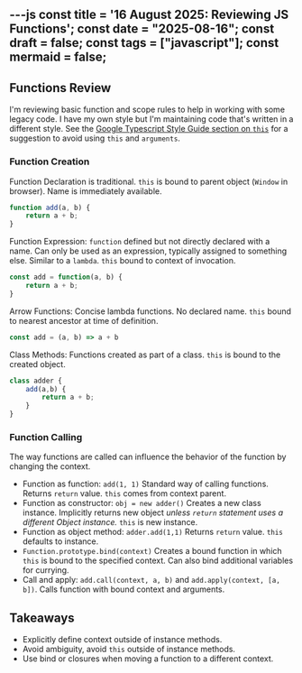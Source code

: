 ---js
const title = '16 August 2025: Reviewing JS Functions';
const date = "2025-08-16";
const draft = false;
const tags = ["javascript"];
const mermaid = false;
---

## Functions Review

I'm reviewing basic function and scope rules to help in working with some legacy code. I have my own style but I'm maintaining code that's written in a different style. See the [Google Typescript Style Guide section on `this`](https://google.github.io/styleguide/tsguide.html#features-this) for a suggestion to avoid using `this` and `arguments`.

### Function Creation

Function Declaration is traditional. `this` is bound to parent object (`Window` in browser). Name is immediately available.

```javascript
function add(a, b) {
	return a + b;
}
```

Function Expression: `function` defined but not directly declared with a name. Can only be used as an expression, typically assigned to something else. Similar to a `lambda`. `this` bound to context of invocation.

```javascript
const add = function(a, b) {
	return a + b;
}
```

Arrow Functions: Concise lambda functions. No declared name. `this` bound to nearest ancestor at time of definition.

```javascript
const add = (a, b) => a + b
```

Class Methods: Functions created as part of a class. `this` is bound to the created object.

```javascript
class adder {
	add(a,b) {
		return a + b;
	}
}
```

### Function Calling

The way functions are called can influence the behavior of the function by changing the context.

- Function as function: `add(1, 1)` Standard way of calling functions. Returns `return` value. `this` comes from context parent.
- Function as constructor: `obj = new adder()` Creates a new class instance. Implicitly returns new object *unless `return` statement uses a different Object instance.*  `this` is new instance.
- Function as object method: `adder.add(1,1)` Returns `return` value. `this` defaults to instance.
- `Function.prototype.bind(context)` Creates a bound function in which `this` is bound to the specified context. Can also bind additional variables for currying.
- Call and apply: `add.call(context, a, b)` and `add.apply(context, [a, b])`. Calls function with bound context and arguments.

## Takeaways

- Explicitly define context outside of instance methods.
- Avoid ambiguity, avoid `this` outside of instance methods.
- Use bind or closures when moving a function to a different context.
